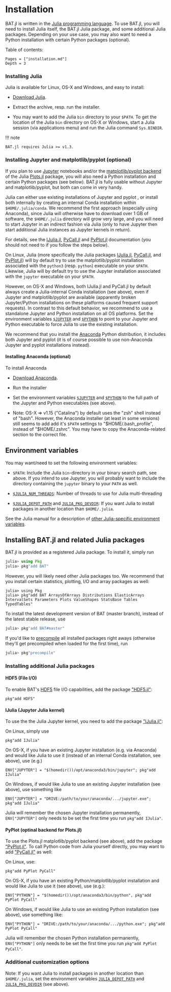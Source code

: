 # Installation

BAT.jl is written in the [Julia programming language](https://julialang.org/). To use BAT.jl, you will need to install Julia itself, the BAT.jl Julia package, and some additional Julia packages. Depending on your use case, you may also want to need a Python installation with certain Python packages (optional).

Table of contents:

```@contents
Pages = ["installation.md"]
Depth = 3
```

### Installing Julia

Julia is available for Linux, OS-X and Windows, and easy to install:

* [Download Julia](https://julialang.org/downloads/).

* Extract the archive, resp. run the installer.

* You may want to add the Julia `bin` directory to your `$PATH`. To get the location of the Julia `bin` directory on OS-X or Windows, start a Julia session (via applications menu) and run the Julia command `Sys.BINDIR`.

!!! note

    BAT.jl requires Julia >= v1.3.


### Installing Jupyter and matplotlib/pyplot (optional)

If you plan to use [Jupyter](https://jupyter.org/) notebooks and/or the [matplotlib/pyplot backend](http://docs.juliaplots.org/latest/backends/) of the Julia [Plots.jl](http://docs.juliaplots.org/) package, you will also need a Python installation and certain Python packages (see below). BAT.jl is fully usable without Jupyter and matplotlib/pyplot, but both can come in very handy.

Julia can either use existing installations of Jupyter and pyplot , or install both internally by creating an internal Conda installation within `$HOME/.julia/conda`. We recommend the first approach (especially using Anaconda), since Julia will otherwise have to download over 1 GB of software, the `$HOME/.julia` directory will grow very large, and you will need to start Jupyter in an indirect fashion via Julia (only to have Jupyter then start additional Julia instances as Jupyter kernels in return).

For details, see the [IJulia.jl](https://github.com/JuliaLang/IJulia.jl#installation), [PyCall.jl](https://github.com/JuliaPy/PyCall.jl#specifying-the-python-version) and [PyPlot.jl](https://github.com/JuliaPy/PyPlot.jl) documentation (you should not need to if you follow the steps below).

On Linux, Julia (more specifically the Julia packages [IJulia.jl](https://github.com/JuliaLang/IJulia.jl), [PyCall.jl](https://github.com/JuliaPy/PyCall.jl), and [PyPlot.jl](https://github.com/JuliaPy/PyPlot.jl)) will by default try to use the matplotlib/pyplot installation associated with the `python3` (resp. `python`) executable on your `$PATH`. Likewise, Julia will by default try to use the Jupyter installation associated with the `jupyter` executable on your `$PATH`.

However, on OS-X and Windows, both IJulia.jl and PyCall.jl by default always create a Julia-internal Conda installation (see above), even if Jupyter and matplotlib/pyplot are available (apparently broken Jupyter/Python installations on these platforms caused frequent support requests).  In contrast to this default behavior, we recommend to use a standalone Jupyter and Python installation on all OS platforms. Set the environment variables [`$JUPYTER`](https://github.com/JuliaLang/IJulia.jl#installation) and [`$PYTHON`](https://github.com/JuliaPy/PyCall.jl#specifying-the-python-version) to point to your Jupyter and Python executable to force Julia to use the existing installation.

We recommend that you install the [Anaconda](https://www.anaconda.com/) Python distribution, it includes both Jupyter and pyplot (it is of course possible to use non-Anaconda Jupyter and pyplot installations instead).


#### Installing Anaconda (optional)

To install Anaconda

* [Download Anaconda](https://www.anaconda.com/distribution/).

* Run the installer

* Set the environment variables [`$JUPYTER`](https://github.com/JuliaLang/IJulia.jl#installation) and [`$PYTHON`](https://github.com/JuliaPy/PyCall.jl#specifying-the-python-version) to the full path of the Jupyter and Python executables (see above).

* Note: OS-X => v1.15 ("Catalina") by default uses the "zsh" shell instead of "bash". However, the Anaconda installer (at least in some versions) still seems to add add it's `$PATH` settings to "$HOME/.bash_profile", instead of "$HOME/.zshrc". You may have to copy the Anaconda-related section to the correct file.


## Environment variables

You may want/need to set the following environment variables:

* `$PATH`: Include the Julia `bin`-directory in your binary search path, see above.
If you intend to use Jupyter, you will probably want to include the directory containing the `jupyter` binary to your `PATH` as well.


* [`$JULIA_NUM_THREADS`](https://docs.julialang.org/en/v1/manual/environment-variables/#JULIA_NUM_THREADS-1): Number of threads to use for Julia multi-threading

* [`$JULIA_DEPOT_PATH`](https://julialang.github.io/Pkg.jl/v1/glossary/) and [`JULIA_PKG_DEVDIR`](https://julialang.github.io/Pkg.jl/v1/managing-packages/#Developing-packages-1): If you want Julia to install packages in another location than `$HOME/.julia`.

See the Julia manual for a description of [other Julia-specific environment variables](https://docs.julialang.org/en/v1/manual/environment-variables/).


## Installing BAT.jl and related Julia packages

BAT.jl is provided as a registered Julia package. To install it, simply run

```julia
julia> using Pkg
julia> pkg"add BAT"
```

However, you will likely need other Julia packages too. We recommend that you install certain statistics, plotting, I/O and array packages as well:

```
julia> using Pkg
julia> pkg"add BAT ArraysOfArrays Distributions ElasticArrays IntervalSets Parameters Plots ValueShapes StatsBase Tables TypedTables"
```

To install the latest development version of BAT (master branch), instead of the latest stable release, use

```julia
julia> pkg"add BAT#master"
```

If you'd like to [precompile](https://docs.julialang.org/en/v1/manual/modules/index.html#Module-initialization-and-precompilation-1) all installed packages right aways (otherwise they'll get precompiled when loaded for the first time), run

```julia
julia> pkg"precompile"
```


### Installing additional Julia packages


#### HDF5 (File I/O)

To enable BAT's [HDF5](https://www.hdfgroup.org/solutions/hdf5/) file I/O capabilities, add the package ["HDF5.jl"](https://github.com/JuliaIO/HDF5.jl):

```
pkg"add HDF5"
```


#### IJulia (Jupyter Julia kernel)

To use the the Julia Jupyter kernel, you need to add the package ["IJulia.jl"](https://github.com/JuliaLang/IJulia.jl):

On Linux, simply use

```
pkg"add IJulia"
```

On OS-X, if you have an existing Jupyter installation (e.g. via Anaconda) and would like Julia to use it (instead of an internal Conda installation, see above), use (e.g.)

```
ENV["JUPYTER"] = "$(homedir())/opt/anaconda3/bin/jupyter"; pkg"add IJulia"
```

On Windows, if would like Julia to use an existing Jupyter installation (see above), use something like

```
ENV["JUPYTER"] = "DRIVE:/path/to/your/anaconda/.../jupyter.exe"; pkg"add IJulia"
```

Julia will remember the chosen Jupyter installation permanently, `ENV["JUPYTER"]` only needs to be set the first time you run `pkg"add IJulia"`.


#### PyPlot (optinal backend for Plots.jl)

To use the Plots.jl matplotlib/pyplot backend (see above), add the package ["PyPlot.jl"](https://github.com/JuliaPy/PyPlot.jl). To call Python code from Julia yourself directly, you may want to add ["PyCall.jl"](https://github.com/JuliaPy/PyCall.jl) as well:

On Linux, use:

```
pkg"add PyPlot PyCall"
```

On OS-X, if you have an existing Python/matplotlib/pyplot installation and would like Julia to use it (see above), use (e.g.):

```
ENV["PYTHON"] = "$(homedir())/opt/anaconda3/bin/python", pkg"add PyPlot PyCall"
```

On Windows, if would like Julia to use an existing Python installation (see above), use something like:

```
ENV["PYTHON"] = "DRIVE:/path/to/your/anaconda/.../python.exe"; pkg"add PyPlot PyCall"
```

Julia will remember the chosen Python installation permanently, `ENV["PYTHON"]` only needs to be set the first time you run `pkg"add PyPlot PyCall"`.


### Additional customization options

Note: If you want Julia to install packages in another location than `$HOME/.julia`, set the environment variables [`JULIA_DEPOT_PATH`](https://julialang.github.io/Pkg.jl/v1/glossary/) and [`JULIA_PKG_DEVDIR`](https://julialang.github.io/Pkg.jl/v1/managing-packages/#Developing-packages-1) (see above).
